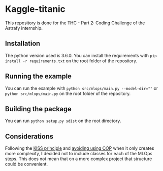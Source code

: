 # Kaggle-titanic
This repository is done for the THC - Part 2: Coding Challenge of the Astrafy internship.

## Installation
The python version used is 3.6.0. You can install the requirements with `pip install -r requirements.txt` on the root folder
of the repository.

## Running the example
You can run the example with `python src/mlops/main.py --model-dir=""` or `python src/mlops/main.py` on the root folder of the repository.

## Building the package
You can run `python setup.py sdist` on the root directory.

## Considerations
Following the [KISS principle](https://en.wikipedia.org/wiki/KISS_principle) and [avoiding using OOP](https://dpc.pw/the-faster-you-unlearn-oop-the-better-for-you-and-your-software) when it only creates more complexity, I decided not 
to include classes for each of the MLOps steps. This does not mean that on a more complex project that structure
could be convenient.